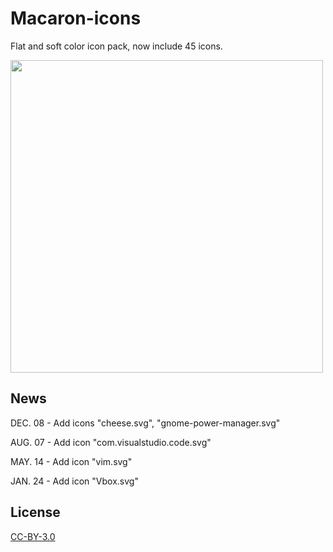 # Macaron-icons
Flat and soft color icon pack, now include 45 icons.

<img src="https://github.com/goescat/Macaron-icons/blob/master/macaronicon.png" width="500">

## News
DEC. 08 - Add icons "cheese.svg", "gnome-power-manager.svg"

AUG. 07 - Add icon "com.visualstudio.code.svg"

MAY. 14 - Add icon "vim.svg"

JAN. 24 - Add icon "Vbox.svg"

## License
[CC-BY-3.0](https://creativecommons.org/licenses/by/3.0/)
